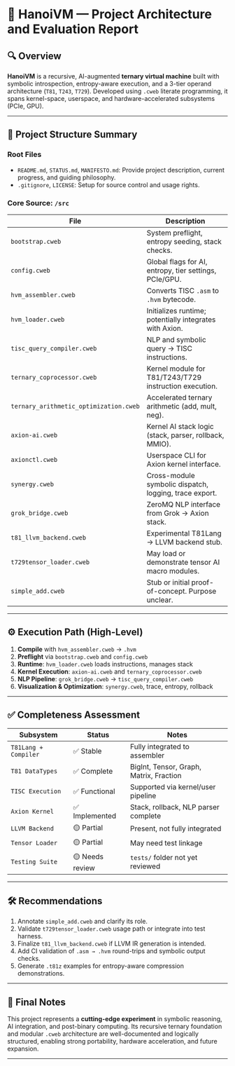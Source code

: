 # 🧠 HanoiVM — Project Architecture and Evaluation Report

## 🔍 Overview

**HanoiVM** is a recursive, AI-augmented **ternary virtual machine** built with symbolic introspection, entropy-aware execution, and a 3-tier operand architecture (`T81`, `T243`, `T729`). Developed using `.cweb` literate programming, it spans kernel-space, userspace, and hardware-accelerated subsystems (PCIe, GPU).

---

## 📁 Project Structure Summary

### Root Files

* `README.md`, `STATUS.md`, `MANIFESTO.md`: Provide project description, current progress, and guiding philosophy.
* `.gitignore`, `LICENSE`: Setup for source control and usage rights.

### Core Source: `/src`

| File                                   | Description                                             |
| -------------------------------------- | ------------------------------------------------------- |
| `bootstrap.cweb`                       | System preflight, entropy seeding, stack checks.        |
| `config.cweb`                          | Global flags for AI, entropy, tier settings, PCIe/GPU.  |
| `hvm_assembler.cweb`                   | Converts TISC `.asm` to `.hvm` bytecode.                |
| `hvm_loader.cweb`                      | Initializes runtime; potentially integrates with Axion. |
| `tisc_query_compiler.cweb`             | NLP and symbolic query → TISC instructions.             |
| `ternary_coprocessor.cweb`             | Kernel module for T81/T243/T729 instruction execution.  |
| `ternary_arithmetic_optimization.cweb` | Accelerated ternary arithmetic (add, mult, neg).        |
| `axion-ai.cweb`                        | Kernel AI stack logic (stack, parser, rollback, MMIO).  |
| `axionctl.cweb`                        | Userspace CLI for Axion kernel interface.               |
| `synergy.cweb`                         | Cross-module symbolic dispatch, logging, trace export.  |
| `grok_bridge.cweb`                     | ZeroMQ NLP interface from Grok → Axion stack.           |
| `t81_llvm_backend.cweb`                | Experimental T81Lang → LLVM backend stub.               |
| `t729tensor_loader.cweb`               | May load or demonstrate tensor AI macro modules.        |
| `simple_add.cweb`                      | Stub or initial proof-of-concept. Purpose unclear.      |

---

## ⚙️ Execution Path (High-Level)

1. **Compile** with `hvm_assembler.cweb` → `.hvm`
2. **Preflight** via `bootstrap.cweb` and `config.cweb`
3. **Runtime**: `hvm_loader.cweb` loads instructions, manages stack
4. **Kernel Execution**: `axion-ai.cweb` and `ternary_coprocessor.cweb`
5. **NLP Pipeline**: `grok_bridge.cweb` → `tisc_query_compiler.cweb`
6. **Visualization & Optimization**: `synergy.cweb`, trace, entropy, rollback

---

## ✅ Completeness Assessment

| Subsystem            | Status          | Notes                                   |
| -------------------- | --------------- | --------------------------------------- |
| `T81Lang + Compiler` | ✅ Stable        | Fully integrated to assembler           |
| `T81 DataTypes`      | ✅ Complete      | BigInt, Tensor, Graph, Matrix, Fraction |
| `TISC Execution`     | ✅ Functional    | Supported via kernel/user pipeline      |
| `Axion Kernel`       | ✅ Implemented   | Stack, rollback, NLP parser complete    |
| `LLVM Backend`       | 🟡 Partial      | Present, not fully integrated           |
| `Tensor Loader`      | 🟡 Partial      | May need test linkage                   |
| `Testing Suite`      | 🟡 Needs review | `tests/` folder not yet reviewed        |

---

## 🛠️ Recommendations

1. Annotate `simple_add.cweb` and clarify its role.
2. Validate `t729tensor_loader.cweb` usage path or integrate into test harness.
3. Finalize `t81_llvm_backend.cweb` if LLVM IR generation is intended.
4. Add CI validation of `.asm → .hvm` round-trips and symbolic output checks.
5. Generate `.t81z` examples for entropy-aware compression demonstrations.

---

## 🧩 Final Notes

This project represents a **cutting-edge experiment** in symbolic reasoning, AI integration, and post-binary computing. Its recursive ternary foundation and modular `.cweb` architecture are well-documented and logically structured, enabling strong portability, hardware acceleration, and future expansion.

---

